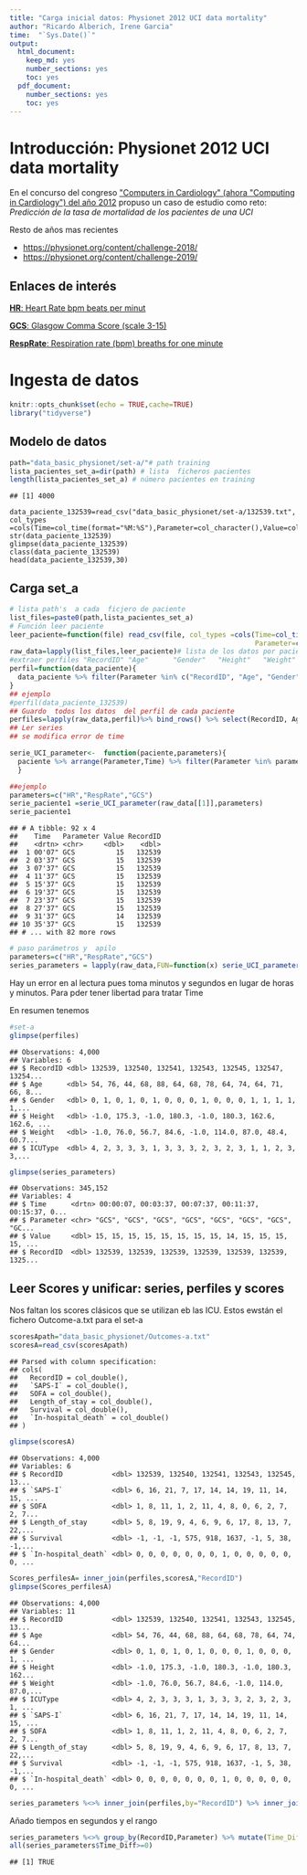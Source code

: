 ```yaml
---
title: "Carga inicial datos: Physionet 2012 UCI data mortality"
author: "Ricardo Alberich, Irene Garcia"
time:  "`Sys.Date()`"
output: 
  html_document: 
    keep_md: yes
    number_sections: yes
    toc: yes
  pdf_document: 
    number_sections: yes
    toc: yes
---
```




# Introducción: Physionet 2012 UCI data mortality


En el concurso del congreso ["Computers in  Cardiology" (ahora "Computing in Cardiology") del año 2012](https://physionet.org/content/challenge-2012/) propuso un  caso de estudio como reto: *Predicción de la tasa de mortalidad de los pacientes de una UCI*

Resto de años mas recientes 

* https://physionet.org/content/challenge-2018/
* https://physionet.org/content/challenge-2019/



##   Enlaces de interés

[**HR**: Heart Rate bpm beats per minut](https://en.wikipedia.org/wiki/Heart_rate)

[**GCS**: Glasgow Comma Score (scale 3-15)](https://en.wikipedia.org/wiki/Glasgow_Coma_Scale)

[**RespRate**:  Respiration rate (bpm) breaths for one minute](https://en.wikipedia.org/wiki/Respiratory_rate)


#  Ingesta de datos


```r
knitr::opts_chunk$set(echo = TRUE,cache=TRUE)
library("tidyverse")
```

## Modelo de datos 


```r
path="data_basic_physionet/set-a/"# path training
lista_pacientes_set_a=dir(path) # lista  ficheros pacientes 
length(lista_pacientes_set_a) # número pacientes en training
```

```
## [1] 4000
```

```
data_paciente_132539=read_csv("data_basic_physionet/set-a/132539.txt", col_types =cols(Time=col_time(format="%M:%S"),Parameter=col_character(),Value=col_double()))
str(data_paciente_132539)
glimpse(data_paciente_132539)
class(data_paciente_132539)
head(data_paciente_132539,30)
```

## Carga set_a


```r
# lista path's  a cada  ficjero de paciente
list_files=paste0(path,lista_pacientes_set_a)
# Función leer paciente
leer_paciente=function(file) read_csv(file, col_types =cols(Time=col_time(format="%M:%S"),
                                                            Parameter=col_character(),Value=col_double()))
raw_data=lapply(list_files,leer_paciente)# lista de los datos por paciente
#extraer perfiles "RecordID" "Age"      "Gender"   "Height"   "Weight"   "ICUType" 
perfil=function(data_paciente){
  data_paciente %>% filter(Parameter %in% c("RecordID", "Age", "Gender", "Height", "ICUType", "Weight")) %>% select(-Time) %>% distinct(Parameter,.keep_all=TRUE) %>% spread(Parameter,Value)
}
## ejemplo
#perfil(data_paciente_132539)
## Guardo  todos los datos  del perfil de cada paciente
perfiles=lapply(raw_data,perfil)%>% bind_rows() %>% select(RecordID, Age, Gender, Height,Weight,ICUType)
## Ler series
## se modifica error de time

serie_UCI_parameter<-  function(paciente,parameters){
  paciente %>% arrange(Parameter,Time) %>% filter(Parameter %in% parameters) %>% add_column(RecordID=paciente[1,3]$Value) 
  } 

##ejemplo
parameters=c("HR","RespRate","GCS")
serie_paciente1 =serie_UCI_parameter(raw_data[[1]],parameters)
serie_paciente1
```

```
## # A tibble: 92 x 4
##    Time   Parameter Value RecordID
##    <drtn> <chr>     <dbl>    <dbl>
##  1 00'07" GCS          15   132539
##  2 03'37" GCS          15   132539
##  3 07'37" GCS          15   132539
##  4 11'37" GCS          15   132539
##  5 15'37" GCS          15   132539
##  6 19'37" GCS          15   132539
##  7 23'37" GCS          15   132539
##  8 27'37" GCS          15   132539
##  9 31'37" GCS          14   132539
## 10 35'37" GCS          15   132539
## # ... with 82 more rows
```

```r
# paso parámetros y  apilo 
parameters=c("HR","RespRate","GCS")
series_parameters = lapply(raw_data,FUN=function(x) serie_UCI_parameter(x,parameters)) %>% bind_rows()
```


Hay un error en al lectura pues toma minutos y segundos en lugar de horas y minutos. Para pder tener libertad  para tratar Time 




En resumen  tenemos


```r
#set-a
glimpse(perfiles)
```

```
## Observations: 4,000
## Variables: 6
## $ RecordID <dbl> 132539, 132540, 132541, 132543, 132545, 132547, 13254...
## $ Age      <dbl> 54, 76, 44, 68, 88, 64, 68, 78, 64, 74, 64, 71, 66, 8...
## $ Gender   <dbl> 0, 1, 0, 1, 0, 1, 0, 0, 0, 1, 0, 0, 0, 1, 1, 1, 1, 1,...
## $ Height   <dbl> -1.0, 175.3, -1.0, 180.3, -1.0, 180.3, 162.6, 162.6, ...
## $ Weight   <dbl> -1.0, 76.0, 56.7, 84.6, -1.0, 114.0, 87.0, 48.4, 60.7...
## $ ICUType  <dbl> 4, 2, 3, 3, 3, 1, 3, 3, 3, 2, 3, 2, 3, 1, 1, 2, 3, 3,...
```

```r
glimpse(series_parameters)
```

```
## Observations: 345,152
## Variables: 4
## $ Time      <drtn> 00:00:07, 00:03:37, 00:07:37, 00:11:37, 00:15:37, 0...
## $ Parameter <chr> "GCS", "GCS", "GCS", "GCS", "GCS", "GCS", "GCS", "GC...
## $ Value     <dbl> 15, 15, 15, 15, 15, 15, 15, 15, 14, 15, 15, 15, 15, ...
## $ RecordID  <dbl> 132539, 132539, 132539, 132539, 132539, 132539, 1325...
```



## Leer Scores y unificar: series, perfiles y scores

Nos faltan los scores clásicos que se utilizan eb las ICU. Estos ewstán el fichero Outcome-a.txt para el set-a




```r
scoresApath="data_basic_physionet/Outcomes-a.txt"
scoresA=read_csv(scoresApath)
```

```
## Parsed with column specification:
## cols(
##   RecordID = col_double(),
##   `SAPS-I` = col_double(),
##   SOFA = col_double(),
##   Length_of_stay = col_double(),
##   Survival = col_double(),
##   `In-hospital_death` = col_double()
## )
```

```r
glimpse(scoresA)
```

```
## Observations: 4,000
## Variables: 6
## $ RecordID            <dbl> 132539, 132540, 132541, 132543, 132545, 13...
## $ `SAPS-I`            <dbl> 6, 16, 21, 7, 17, 14, 14, 19, 11, 14, 15, ...
## $ SOFA                <dbl> 1, 8, 11, 1, 2, 11, 4, 8, 0, 6, 2, 7, 2, 7...
## $ Length_of_stay      <dbl> 5, 8, 19, 9, 4, 6, 9, 6, 17, 8, 13, 7, 22,...
## $ Survival            <dbl> -1, -1, -1, 575, 918, 1637, -1, 5, 38, -1,...
## $ `In-hospital_death` <dbl> 0, 0, 0, 0, 0, 0, 0, 1, 0, 0, 0, 0, 0, 0, ...
```

```r
Scores_perfilesA= inner_join(perfiles,scoresA,"RecordID")
glimpse(Scores_perfilesA)
```

```
## Observations: 4,000
## Variables: 11
## $ RecordID            <dbl> 132539, 132540, 132541, 132543, 132545, 13...
## $ Age                 <dbl> 54, 76, 44, 68, 88, 64, 68, 78, 64, 74, 64...
## $ Gender              <dbl> 0, 1, 0, 1, 0, 1, 0, 0, 0, 1, 0, 0, 0, 1, ...
## $ Height              <dbl> -1.0, 175.3, -1.0, 180.3, -1.0, 180.3, 162...
## $ Weight              <dbl> -1.0, 76.0, 56.7, 84.6, -1.0, 114.0, 87.0,...
## $ ICUType             <dbl> 4, 2, 3, 3, 3, 1, 3, 3, 3, 2, 3, 2, 3, 1, ...
## $ `SAPS-I`            <dbl> 6, 16, 21, 7, 17, 14, 14, 19, 11, 14, 15, ...
## $ SOFA                <dbl> 1, 8, 11, 1, 2, 11, 4, 8, 0, 6, 2, 7, 2, 7...
## $ Length_of_stay      <dbl> 5, 8, 19, 9, 4, 6, 9, 6, 17, 8, 13, 7, 22,...
## $ Survival            <dbl> -1, -1, -1, 575, 918, 1637, -1, 5, 38, -1,...
## $ `In-hospital_death` <dbl> 0, 0, 0, 0, 0, 0, 0, 1, 0, 0, 0, 0, 0, 0, ...
```







```r
series_parameters %<>% inner_join(perfiles,by="RecordID") %>% inner_join(scoresA,by="RecordID")
```

Añado tiempos en segundos y el rango


```r
series_parameters %<>% group_by(RecordID,Parameter) %>% mutate(Time_Diff=c(Time[1]-0,diff(Time,lag=1)),Order_Time=row_number())%>% mutate(Seconds=cumsum(as.numeric(Time_Diff)))
all(series_parameters$Time_Diff>=0)
```

```
## [1] TRUE
```


